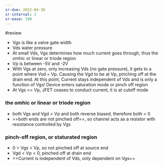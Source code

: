 ```yaml
---
sr-due: 2022-04-30
sr-interval: 1
sr-ease: 190
---
```


#review 

- Vgs is like a valve gate width
- Vds water pressure
- At small Vds, Vgs determines how much current goes through, thus the omhic or linear or triode region
- Vp is between -5V and -2V
- With Vgs at zero, only increasing Vds (no gate pressure), it gets to a point where Vsd = Vp. Causing the Vgd to be at Vp, pinching off at the drain end. At this point, Current stays independent of Vds and is only a function of Vgs! Device enters saturation mode or pinch off region
- At Vgs <= Vp, JFET ceases to conduct current, it is at cutoff mode

### the omhic or linear or triode region
- both Vgs and Vgd > Vp and both reverse biased, therefore both < 0
- ==both ends are not pinched off==, so channel acts as a resistor with resistance controlled by Vgs


### pinch-off region, or staturated region
-  0 > Vgs > Vp, so not pinched off at source end
-  Vgd < Vp < 0, pinched off at drain end
-  ==Current is independent of Vds, only dependent on Vgs==
